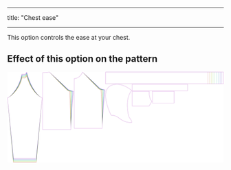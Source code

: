 ***

title: "Chest ease"

***

This option controls the ease at your chest.

## Effect of this option on the pattern

![This image shows the effect of this option by superimposing several variants that have a different value for this option](hugo_chestease_sample.svg "Effect of this option on the pattern")

